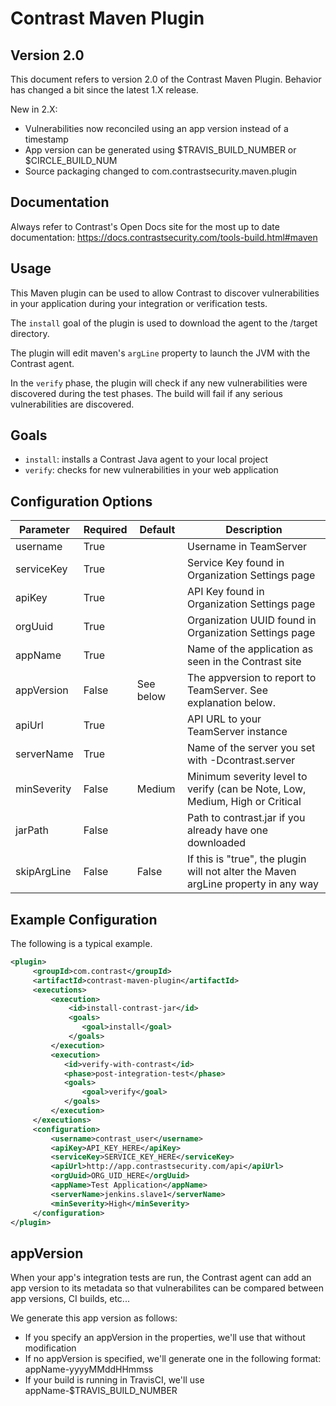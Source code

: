 # Contrast Maven Plugin

## Version 2.0

This document refers to version 2.0 of the Contrast Maven Plugin. Behavior has changed a bit since the latest 1.X release.

New in 2.X:

* Vulnerabilities now reconciled using an app version instead of a timestamp
* App version can be generated using $TRAVIS_BUILD_NUMBER or $CIRCLE_BUILD_NUM
* Source packaging changed to com.contrastsecurity.maven.plugin

## Documentation

Always refer to Contrast's Open Docs site for the most up to date documentation: https://docs.contrastsecurity.com/tools-build.html#maven

## Usage

This Maven plugin can be used to allow Contrast to discover vulnerabilities in your application during your integration or verification tests. 

The `install` goal of the plugin is used to download the agent to the /target directory.

The plugin will edit maven's `argLine` property to launch the JVM with the Contrast agent.

In the `verify` phase, the plugin will check if any new vulnerabilities were discovered during the test phases. The build will fail if any serious vulnerabilities are discovered.

## Goals

* `install`: installs a Contrast Java agent to your local project
* `verify`: checks for new vulnerabilities in your web application

## Configuration Options

| Parameter   | Required | Default    | Description                                                                       |
|-------------|----------|------------|-----------------------------------------------------------------------------------|
| username    | True     |            | Username in TeamServer                                                            |
| serviceKey  | True     |            | Service Key found in Organization Settings page                                   |
| apiKey      | True     |            | API Key found in Organization Settings page                                       |
| orgUuid     | True     |            | Organization UUID found in Organization Settings page                             |
| appName     | True     |            | Name of the application as seen in the Contrast site                              |
| appVersion  | False    | See below  | The appversion to report to TeamServer. See explanation below.                    |
| apiUrl      | True     |            | API URL to your TeamServer instance                                               |
| serverName  | True     |            | Name of the server you set with -Dcontrast.server                                 |
| minSeverity | False    | Medium     | Minimum severity level to verify (can be Note, Low, Medium, High or Critical      |
| jarPath     | False    |            | Path to contrast.jar if you already have one downloaded                           |
| skipArgLine | False    | False      | If this is "true", the plugin will not alter the Maven argLine property in any way|

## Example Configuration

The following is a typical example.

```xml
<plugin>
     <groupId>com.contrast</groupId>
     <artifactId>contrast-maven-plugin</artifactId>
     <executions>
         <execution>
             <id>install-contrast-jar</id>
             <goals>
                <goal>install</goal>
             </goals>
         </execution>
         <execution>
            <id>verify-with-contrast</id>
            <phase>post-integration-test</phase>
            <goals>
                <goal>verify</goal>
            </goals>
         </execution>
     </executions>
     <configuration>
         <username>contrast_user</username>
         <apiKey>API_KEY_HERE</apiKey>
         <serviceKey>SERVICE_KEY_HERE</serviceKey>
         <apiUrl>http://app.contrastsecurity.com/api</apiUrl>
         <orgUuid>ORG_UID_HERE</orgUuid>
         <appName>Test Application</appName>
         <serverName>jenkins.slave1</serverName>
         <minSeverity>High</minSeverity>
     </configuration>
</plugin>
```

## appVersion

When your app's integration tests are run, the Contrast agent can add an app version to its metadata so that vulnerabilites can be compared between app versions, CI builds, etc...

We generate this app version as follows:

* If you specify an appVersion in the properties, we'll use that without modification
* If no appVersion is specified, we'll generate one in the following format: appName-yyyyMMddHHmmss
* If your build is running in TravisCI, we'll use appName-$TRAVIS_BUILD_NUMBER
